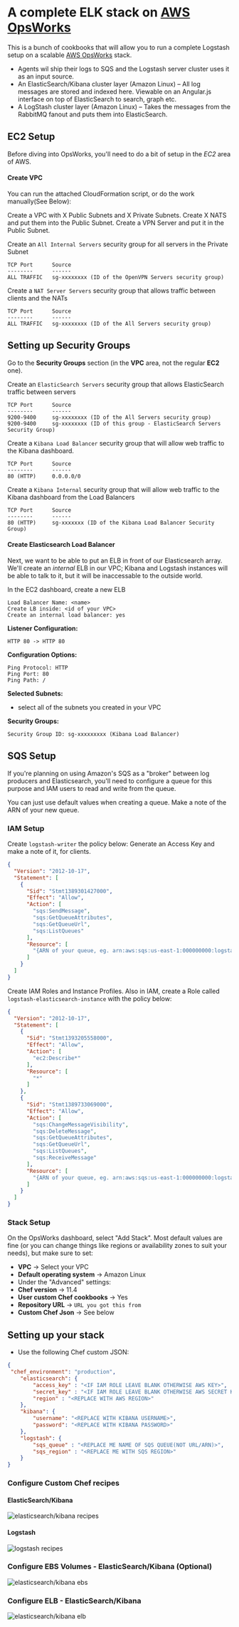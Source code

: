 # A complete ELK stack on [AWS OpsWorks](http://aws.amazon.com/opsworks/)

This is a bunch of cookbooks that will allow you to run a complete Logstash setup on a scalable 
[AWS OpsWorks](http://aws.amazon.com/opsworks/) stack. 

- Agents wil ship their logs to SQS and the Logstash server cluster uses it as an input source.
- An ElasticSearch/Kibana cluster layer (Amazon Linux) – All log messages are stored and indexed here.  Viewable on an Angular.js interface on top of ElasticSearch to search, graph etc.
- A LogStash cluster layer (Amazon Linux) – Takes the messages from the RabbitMQ fanout and puts them into ElasticSearch.


## EC2 Setup

Before diving into OpsWorks, you'll need to do a bit of setup in the *EC2* area of AWS.

#### Create VPC
You can run the attached CloudFormation script, or do the work manually(See Below):

Create a VPC with X Public Subnets and X Private Subnets.  Create X NATS and put them into the Public Subnet.  Create a VPN Server and put it in the Public Subnet.

Create an `All Internal Servers` security group for all servers in the Private Subnet 
```
TCP Port      Source
--------      ------
ALL TRAFFIC   sg-xxxxxxxx (ID of the OpenVPN Servers security group)
```

Create a `NAT Server Servers` security group that allows traffic between clients and the NATs
```
TCP Port      Source
--------      ------
ALL TRAFFIC   sg-xxxxxxxx (ID of the All Servers security group)
```

## Setting up Security Groups

Go to the **Security Groups** section (in the **VPC** area, not the regular **EC2** one).

Create an `ElasticSearch Servers` security group that allows ElasticSearch traffic between servers
```
TCP Port      Source
--------      ------
9200-9400     sg-xxxxxxxx (ID of the All Servers security group)
9200-9400     sg-xxxxxxxx (ID of this group - ElasticSearch Servers Security Group)
```

Create a `Kibana Load Balancer` security group that will allow web traffic to the Kibana dashboard.

```
TCP Port      Source
--------      ------
80 (HTTP)     0.0.0.0/0
```

Create a `Kibana Internal` security group that will allow web traffic to the Kibana dashboard from the Load Balancers

```
TCP Port      Source
--------      ------
80 (HTTP)     sg-xxxxxxx (ID of the Kibana Load Balancer Security Group)
```


#### Create Elasticsearch Load Balancer

Next, we want to be able to put an ELB in front of our Elasticsearch array. We'll create an *internal* ELB in our VPC; Kibana and Logstash instances will be able to talk to it, but it will be inaccessable to the outside world.

In the EC2 dashboard, create a new ELB
```
Load Balancer Name: <name>
Create LB inside: <id of your VPC>
Create an internal load balancer: yes 
```

**Listener Configuration:**
```
HTTP 80 -> HTTP 80
```
**Configuration Options:**
```
Ping Protocol: HTTP
Ping Port: 80
Ping Path: /
```
**Selected Subnets:**

* select all of the subnets you created in your VPC

**Security Groups:**
```
Security Group ID: sg-xxxxxxxxx (Kibana Load Balancer)
```

## SQS Setup

If you're planning on using Amazon's SQS as a "broker" between log producers and Elasticsearch, you'll need to configure a queue for this purpose and IAM users to read and write from the queue.

You can just use default values when creating a queue. Make a note of the ARN of your new queue.


### IAM Setup


Create `logstash-writer` the policy below: Generate an Access Key and make a note of it, for clients.

```json
{
  "Version": "2012-10-17",
  "Statement": [
    {
      "Sid": "Stmt1389301427000",
      "Effect": "Allow",
      "Action": [
        "sqs:SendMessage",
        "sqs:GetQueueAttributes",
        "sqs:GetQueueUrl",
        "sqs:ListQueues"
      ],
      "Resource": [
        "{ARN of your queue, eg. arn:aws:sqs:us-east-1:000000000:logstash}"
      ]
    }
  ]
}
```

Create IAM Roles and Instance Profiles. Also in IAM, create a Role called `logstash-elasticsearch-instance` with the policy below:

```json
{
  "Version": "2012-10-17",
  "Statement": [
    {
      "Sid": "Stmt1393205558000",
      "Effect": "Allow",
      "Action": [
        "ec2:Describe*"
      ],
      "Resource": [
        "*"
      ]
    },
    {
      "Sid": "Stmt1389733069000",
      "Effect": "Allow",
      "Action": [
        "sqs:ChangeMessageVisibility",
        "sqs:DeleteMessage",
        "sqs:GetQueueAttributes",
        "sqs:GetQueueUrl",
        "sqs:ListQueues",
        "sqs:ReceiveMessage"
      ],
      "Resource": [
        "{ARN of your queue, eg. arn:aws:sqs:us-east-1:000000000:logstash}"
      ]
    }
  ]
}
```
### Stack Setup

On the OpsWorks dashboard, select "Add Stack". Most default values are fine (or you can change things like regions or availability zones to suit your needs), but make sure to set:

* **VPC** -> Select your VPC
* **Default operating system** -> Amazon Linux
* Under the "Advanced" settings:
 * **Chef version** -> 11.4
 * **User custom Chef cookbooks** -> Yes
 * **Repository URL** -> `URL you got this from`
 * **Custom Chef Json** -> See below

## Setting up your stack

- Use the following Chef custom JSON:

```json
{
 "chef_environment": "production",
    "elasticsearch": {
        "access_key" : "<IF IAM ROLE LEAVE BLANK OTHERWISE AWS KEY>",
        "secret_key" : "<IF IAM ROLE LEAVE BLANK OTHERWISE AWS SECRET KEY>",
        "region" : "<REPLACE WITH AWS REGION>"
    },
    "kibana": {
        "username": "<REPLACE WITH KIBANA USERNAME>",
        "password": "<REPLACE WITH KIBANA PASSWORD>"
    },
    "logstash": {
        "sqs_queue" : "<REPLACE ME NAME OF SQS QUEUE(NOT URL/ARN)>",
        "sqs_region" : "<REPLACE ME WITH SQS REGION>"
    }
}
```
### Configure Custom Chef recipes

#### ElasticSearch/Kibana

![elasticsearch/kibana recipes](https://s3.amazonaws.com/sturdy-github/orenmaor/elk/Recipe-ElasticSearch.png)

#### Logstash

![logstash recipes](https://s3.amazonaws.com/sturdy-github/orenmaor/elk/Recipe-Logstash.png)

### Configure EBS Volumes - ElasticSearch/Kibana (Optional)

![elasticsearch/kibana ebs](https://s3.amazonaws.com/sturdy-github/orenmaor/elk/EBS-ElasticSearch.png)

### Configure ELB - ElasticSearch/Kibana 

![elasticsearch/kibana elb](https://s3.amazonaws.com/sturdy-github/orenmaor/elk/InternalLB-Kibana.png)

